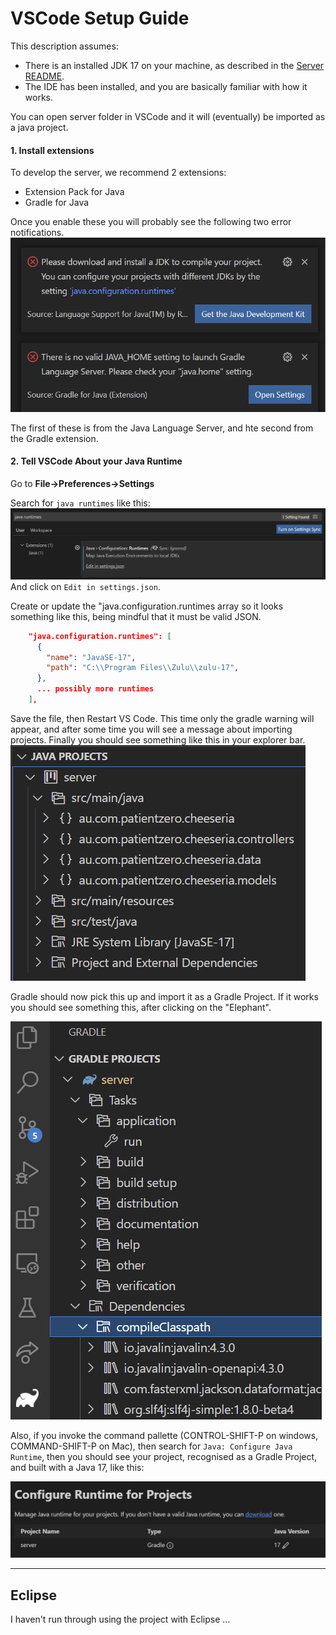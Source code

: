 # VSCode Setup Guide

This description assumes:
- There is an installed JDK 17 on your machine, as described in the [Server README](./README.md).
- The IDE has been installed, and you are basically familiar with how it works.

You can open server folder in VSCode and it will (eventually) be imported as a java project. 

#### 1. Install extensions

To develop the server, we recommend 2 extensions:
- Extension Pack for Java
- Gradle for Java

Once you enable these you will probably see the following two error notifications.
![](2022-02-03-15-40-31.png)

The first of these is from the Java Language Server, and hte second from the Gradle extension.

#### 2. Tell VSCode About your Java Runtime
Go to **File->Preferences->Settings**

Search for `java runtimes` like this:
![](2022-02-03-16-15-25.png)
And click on `Edit in settings.json`.

Create or update the "java.configuration.runtimes array so it looks something like this, being mindful that it must be valid JSON.
```json
    "java.configuration.runtimes": [
      {
        "name": "JavaSE-17",
        "path": "C:\\Program Files\\Zulu\\zulu-17",
      },
      ... possibly more runtimes      
    ],

```
Save the file, then Restart VS Code. This time only the gradle warning will appear, and after some time you will see a message about importing projects. Finally you should see something like this in your explorer bar.
![](2022-02-03-16-28-25.png)

Gradle should now pick this up and import it as a Gradle Project. If it works you should see something this, after clicking on the "Elephant".

![](2022-02-03-17-05-15.png)


Also, if you invoke the command pallette (CONTROL-SHIFT-P on windows, COMMAND-SHIFT-P on Mac), then search for `Java: Configure Java Runtime`, then you should see your project, recognised as a Gradle Project, and built with a Java 17, like this:

![](2022-02-03-17-10-34.png)


---
## Eclipse

I haven't run through using the project with Eclipse ...